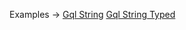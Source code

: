<p class="ExampleLinks">Examples <span class="ExampleLinksTitleSeparator">-></span> <a href="../../examples/gql/gql-string">Gql String</a> <span class="ExampleLinksSeparator"></span> <a href="../../examples/gql/gql-string-typed">Gql String Typed</a></p>
